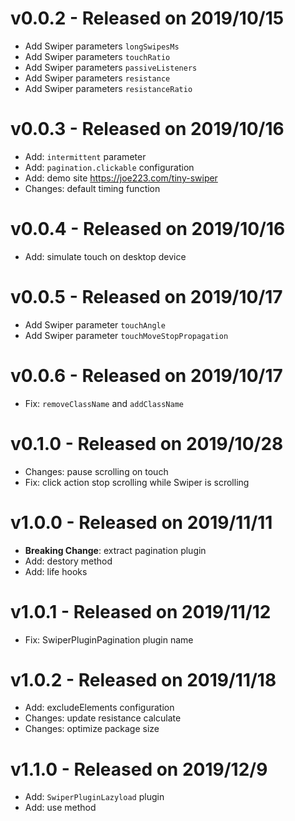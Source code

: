 # v0.0.2 - Released on 2019/10/15

- Add Swiper parameters `longSwipesMs`
- Add Swiper parameters `touchRatio`
- Add Swiper parameters `passiveListeners`
- Add Swiper parameters `resistance`
- Add Swiper parameters `resistanceRatio`

# v0.0.3 - Released on 2019/10/16

- Add: `intermittent` parameter
- Add: `pagination.clickable` configuration
- Add: demo site https://joe223.com/tiny-swiper
- Changes: default timing function

# v0.0.4 - Released on 2019/10/16

- Add: simulate touch on desktop device

# v0.0.5 - Released on 2019/10/17

- Add Swiper parameter `touchAngle`
- Add Swiper parameter `touchMoveStopPropagation`

# v0.0.6 - Released on 2019/10/17

- Fix: `removeClassName` and `addClassName`

# v0.1.0 - Released on 2019/10/28

- Changes: pause scrolling on touch
- Fix: click action stop scrolling while Swiper is scrolling

# v1.0.0 - Released on 2019/11/11

- **Breaking Change**: extract pagination plugin
- Add: destory method
- Add: life hooks

# v1.0.1 - Released on 2019/11/12

- Fix: SwiperPluginPagination plugin name

# v1.0.2 - Released on 2019/11/18

- Add: excludeElements configuration
- Changes: update resistance calculate
- Changes: optimize package size

# v1.1.0 - Released on 2019/12/9

- Add: `SwiperPluginLazyload` plugin
- Add: use method
